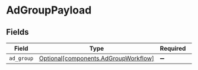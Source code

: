 # AdGroupPayload


## Fields

| Field                                                                              | Type                                                                               | Required                                                                           | Description                                                                        |
| ---------------------------------------------------------------------------------- | ---------------------------------------------------------------------------------- | ---------------------------------------------------------------------------------- | ---------------------------------------------------------------------------------- |
| `ad_group`                                                                         | [Optional[components.AdGroupWorkflow]](../../models/components/adgroupworkflow.md) | :heavy_minus_sign:                                                                 | N/A                                                                                |
